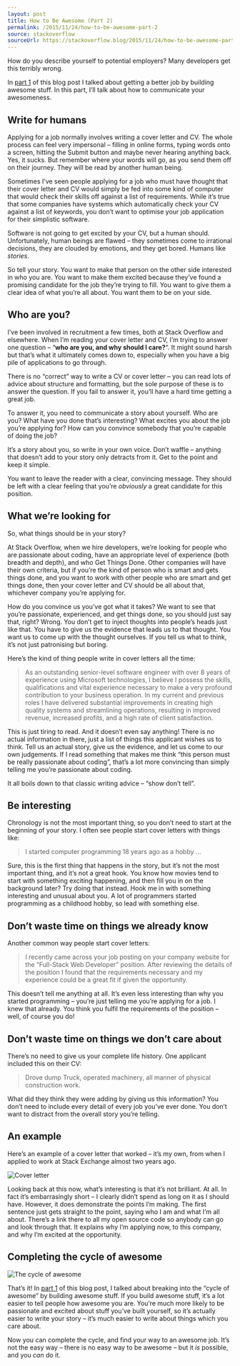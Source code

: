 ```yaml
---
layout: post
title: How to Be Awesome (Part 2)
permalink: /2015/11/24/how-to-be-awesome-part-2
source: stackoverflow
sourceUrl: https://stackoverflow.blog/2015/11/24/how-to-be-awesome-part-2/
---
```


<p>How do you describe yourself to potential employers? Many developers get this terribly wrong.</p>
<p>In <a href="/2015/09/29/how-to-be-awesome">part 1</a> of this blog post I talked about getting a better job by building awesome stuff. In this part, I&#8217;ll talk about how to communicate your awesomeness.</p>
<h2>Write for humans</h2>
<p>Applying for a job normally involves writing a cover letter and CV. The whole process can feel very impersonal &#8211; filling in online forms, typing words onto a screen, hitting the Submit button and maybe never hearing anything back. Yes, it sucks. But remember where your words will go, as you send them off on their journey. They will be read by another human being.</p>
<p>Sometimes I&#8217;ve seen people applying for a job who must have thought that their cover letter and CV would simply be fed into some kind of computer that would check their skills off against a list of requirements. While it&#8217;s true that some companies have systems which automatically check your CV against a list of keywords, you don&#8217;t want to optimise your job application for their simplistic software.</p>
<p>Software is not going to get excited by your CV, but a human should. Unfortunately, human beings are flawed &#8211; they sometimes come to irrational decisions, they are clouded by emotions, and they get bored. Humans like <em>stories</em>.</p>
<p>So tell your story. You want to make that person on the other side interested in who you are. You want to make them excited because they&#8217;ve found a promising candidate for the job they&#8217;re trying to fill. You want to give them a clear idea of what you&#8217;re all about. You want them to be on your side.</p>
<h2>Who are you?</h2>
<p>I&#8217;ve been involved in recruitment a few times, both at Stack Overflow and elsewhere. When I&#8217;m reading your cover letter and CV, I&#8217;m trying to answer one question &#8211; &#8220;<strong>who are you, and why should I care?</strong>&#8220;. It might sound harsh but that&#8217;s what it ultimately comes down to, especially when you have a big pile of applications to go through.</p>
<p>There is no &#8220;correct&#8221; way to write a CV or cover letter &#8211; you can read lots of advice about structure and formatting, but the sole purpose of these is to answer the question. If you fail to answer it, you&#8217;ll have a hard time getting a great job.</p>
<p>To answer it, you need to communicate a story about yourself. Who are you? What have you done that&#8217;s interesting? What excites you about the job you&#8217;re applying for? How can you convince somebody that you&#8217;re capable of doing the job?</p>
<p>It&#8217;s a story about you, so write in your own voice. Don&#8217;t waffle &#8211; anything that doesn&#8217;t add to your story only detracts from it. Get to the point and keep it simple.</p>
<p>You want to leave the reader with a clear, convincing message. They should be left with a clear feeling that you&#8217;re <em>obviously</em> a great candidate for this position.</p>
<h2>What we&#8217;re looking for</h2>
<p>So, what things should be in your story?</p>
<p>At Stack Overflow, when we hire developers, we&#8217;re looking for people who are passionate about coding, have an appropriate level of experience (both breadth and depth), and who Get Things Done. Other companies will have their own criteria, but if you&#8217;re the kind of person who is smart and gets things done, and you want to work with other people who are smart and get things done, then your cover letter and CV should be all about that, whichever company you&#8217;re applying for.</p>
<p>How do you convince us you&#8217;ve got what it takes? We want to see that you&#8217;re passionate, experienced, and get things done, so you should just say that, right? Wrong. You don&#8217;t get to inject thoughts into people&#8217;s heads just like that. You have to give us the evidence that leads us to that thought. You want us to come up with the thought ourselves. If you tell us what to think, it&#8217;s not just patronising but boring.</p>
<p>Here&#8217;s the kind of thing people write in cover letters all the time:</p>
<blockquote>
<p>As an outstanding senior-level software engineer with over 8 years of experience using Microsoft technologies, I believe I possess the skills, qualifications and vital experience necessary to make a very profound contribution to your business operation. In my current and previous roles I have delivered substantial improvements in creating high quality systems and streamlining operations, resulting in improved revenue, increased profits, and a high rate of client satisfaction.</p>
</blockquote>
<p>This is just tiring to read. And it doesn&#8217;t even say anything! There is no actual information in there, just a list of things this applicant wishes us to think. Tell us an actual story, give us the evidence, and let us come to our own judgements. If I read something that makes me think &#8220;this person must be really passionate about coding&#8221;, that&#8217;s a lot more convincing than simply telling me you&#8217;re passionate about coding.</p>
<p>It all boils down to that classic writing advice &#8211; &#8220;show don&#8217;t tell&#8221;.</p>
<h2>Be interesting</h2>
<p>Chronology is not the most important thing, so you don&#8217;t need to start at the beginning of your story. I often see people start cover letters with things like:</p>
<blockquote>
<p>I started computer programming 18 years ago as a hobby &#8230;</p>
</blockquote>
<p>Sure, this is the first thing that happens in the story, but it&#8217;s not the most important thing, and it&#8217;s not a great hook. You know how movies tend to start with something exciting happening, and then fill you in on the background later? Try doing that instead. Hook me in with something interesting and unusual about you. A lot of programmers started programming as a childhood hobby, so lead with something else.</p>
<h2>Don&#8217;t waste time on things we already know</h2>
<p>Another common way people start cover letters:</p>
<blockquote>
<p>I recently came across your job posting on your company website for the &ldquo;Full-Stack Web Developer&rdquo; position. After reviewing the details of the position I found that the requirements necessary and my experience could be a great fit if given the opportunity.</p>
</blockquote>
<p>This doesn&#8217;t tell me anything at all. It&#8217;s even less interesting than why you started programming &#8211; you&#8217;re just telling me you&#8217;re applying for a job. I knew that already. You think you fulfil the requirements of the position &#8211; well, of course you do!</p>
<h2>Don&#8217;t waste time on things we don&#8217;t care about</h2>
<p>There&#8217;s no need to give us your complete life history. One applicant included this on their CV:</p>
<blockquote>
<p>Drove dump Truck, operated machinery, all manner of physical construction work.</p>
</blockquote>
<p>What did they think they were adding by giving us this information? You don&#8217;t need to include every detail of every job you&#8217;ve ever done. You don&#8217;t want to distract from the overall story you&#8217;re telling.</p>
<h2>An example</h2>
<p>Here&#8217;s an example of a cover letter that worked &#8211; it&#8217;s my own, from when I applied to work at Stack Exchange almost two years ago.</p>
<p><img src="https://zgab33vy595fw5zq-zippykid.netdna-ssl.com/wp-content/uploads/2017/02/SHQBh.png" alt="Cover letter"></p>
<p>Looking back at this now, what&#8217;s interesting is that it&#8217;s not brilliant. At all. In fact it&#8217;s embarrasingly short &#8211; I clearly didn&#8217;t spend as long on it as I should have. However, it does demonstrate the points I&#8217;m making. The first sentence just gets straight to the point, saying who I am and what I&#8217;m all about. There&#8217;s a link there to all my open source code so anybody can go and look through that. It explains why I&#8217;m applying now, to this company, and why I&#8217;m excited at the opportunity.</p>
<h2>Completing the cycle of awesome</h2>
<p><img src="https://zgab33vy595fw5zq-zippykid.netdna-ssl.com/wp-content/uploads/2017/02/iEp0c.png" alt="The cycle of awesome"></p>
<p>That&#8217;s it! In <a href="/2015/09/29/how-to-be-awesome">part 1</a> of this blog post, I talked about breaking into the &#8220;cycle of awesome&#8221; by building awesome stuff. If you build awesome stuff, it&#8217;s a lot easier to tell people how awesome you are. You&#8217;re much more likely to be passionate and excited about stuff you&#8217;ve built yourself, so it&#8217;s actually easier to write your story &#8211; it&#8217;s much easier to write about things which you care about.</p>
<p>Now you can complete the cycle, and find your way to an awesome job. It&#8217;s not the easy way &#8211; there is no easy way to be awesome &#8211; but it <em>is</em> possible, and you <em>can</em> do it.</p>